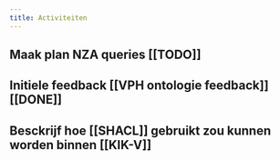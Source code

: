 ```yaml
---
title: Activiteiten
---
```


## Maak plan NZA queries [[TODO]]
## Initiele feedback [[VPH ontologie feedback]] [[DONE]]
## Besckrijf hoe [[SHACL]] gebruikt zou kunnen worden binnen [[KIK-V]]
